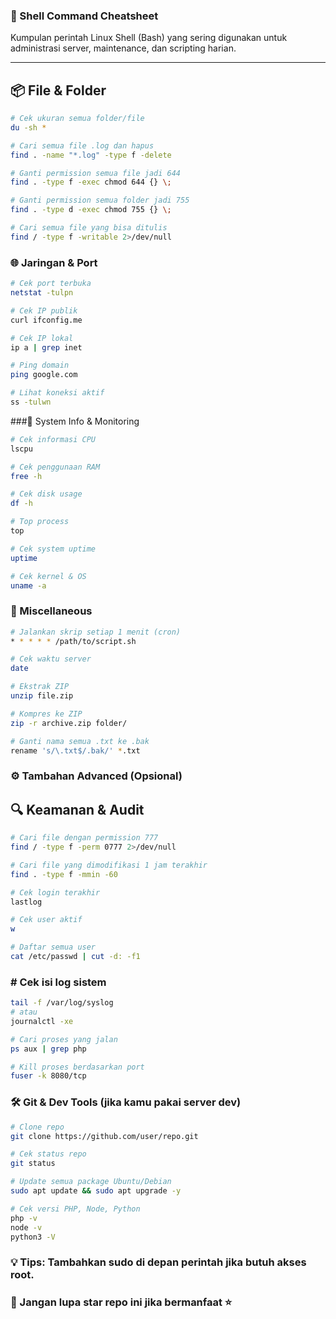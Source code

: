 ### 🐚 Shell Command Cheatsheet

Kumpulan perintah Linux Shell (Bash) yang sering digunakan untuk administrasi server, maintenance, dan scripting harian.

---

## 📦 File & Folder

```bash
# Cek ukuran semua folder/file
du -sh *

# Cari semua file .log dan hapus
find . -name "*.log" -type f -delete

# Ganti permission semua file jadi 644
find . -type f -exec chmod 644 {} \;

# Ganti permission semua folder jadi 755
find . -type d -exec chmod 755 {} \;

# Cari semua file yang bisa ditulis
find / -type f -writable 2>/dev/null
```


### 🌐 Jaringan & Port
```bash
# Cek port terbuka
netstat -tulpn

# Cek IP publik
curl ifconfig.me

# Cek IP lokal
ip a | grep inet

# Ping domain
ping google.com

# Lihat koneksi aktif
ss -tulwn
```

###🧪 System Info & Monitoring
```bash
# Cek informasi CPU
lscpu

# Cek penggunaan RAM
free -h

# Cek disk usage
df -h

# Top process
top

# Cek system uptime
uptime

# Cek kernel & OS
uname -a
```

### 🔧 Miscellaneous

```bash
# Jalankan skrip setiap 1 menit (cron)
* * * * * /path/to/script.sh

# Cek waktu server
date

# Ekstrak ZIP
unzip file.zip

# Kompres ke ZIP
zip -r archive.zip folder/

# Ganti nama semua .txt ke .bak
rename 's/\.txt$/.bak/' *.txt
```

### ⚙️ Tambahan Advanced (Opsional)
## 🔍 Keamanan & Audit
```bash
# Cari file dengan permission 777
find / -type f -perm 0777 2>/dev/null

# Cari file yang dimodifikasi 1 jam terakhir
find . -type f -mmin -60

# Cek login terakhir
lastlog

# Cek user aktif
w

# Daftar semua user
cat /etc/passwd | cut -d: -f1
```
### # Cek isi log sistem
```bash
tail -f /var/log/syslog
# atau
journalctl -xe

# Cari proses yang jalan
ps aux | grep php

# Kill proses berdasarkan port
fuser -k 8080/tcp
```

### 🛠️ Git & Dev Tools (jika kamu pakai server dev)
```bash
# Clone repo
git clone https://github.com/user/repo.git

# Cek status repo
git status

# Update semua package Ubuntu/Debian
sudo apt update && sudo apt upgrade -y

# Cek versi PHP, Node, Python
php -v
node -v
python3 -V
```
### 💡 Tips: Tambahkan sudo di depan perintah jika butuh akses root.
### 📌 Jangan lupa star repo ini jika bermanfaat ⭐
